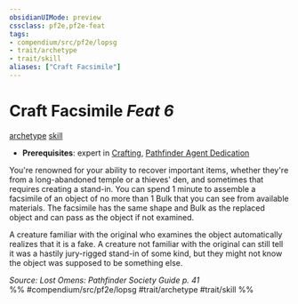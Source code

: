 ```yaml
---
obsidianUIMode: preview
cssclass: pf2e,pf2e-feat
tags:
- compendium/src/pf2e/lopsg
- trait/archetype
- trait/skill
aliases: ["Craft Facsimile"]
---
```

# Craft Facsimile  *Feat 6*  
[archetype](/rules/traits/archetype.md)  [skill](/rules/traits/skill.md)  

- **Prerequisites**: expert in [Crafting](/compendium/skills.md#Crafting), [Pathfinder Agent Dedication](/compendium/feats/pathfinder-agent-dedication-lowg.md)

You're renowned for your ability to recover important items, whether they're from a long-abandoned temple or a thieves' den, and sometimes that requires creating a stand-in. You can spend 1 minute to assemble a facsimile of an object of no more than 1 Bulk that you can see from available materials. The facsimile has the same shape and Bulk as the replaced object and can pass as the object if not examined.

A creature familiar with the original who examines the object automatically realizes that it is a fake. A creature not familiar with the original can still tell it was a hastily jury-rigged stand-in of some kind, but they might not know the object was supposed to be something else.

*Source: Lost Omens: Pathfinder Society Guide p. 41*  
%% #compendium/src/pf2e/lopsg #trait/archetype #trait/skill %%